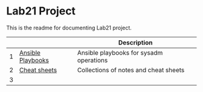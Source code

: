 # Lab21 Project
This is the readme for documenting Lab21 project.

|        |   | Description                               |
| ------ | --------- | ----------------------------------------- |
|  1     | [Ansible Playbooks](https://github.com/myseq/notes/tree/main/playbooks "     ~ Ansible Playbooks")  | Ansible playbooks for sysadm operations |
|  2     | [Cheat sheets](https://github.com/myseq/notes/ "     ~ Cheat sheets and notes")    | Collections of notes and cheat sheets |
|  3     |      |    |
